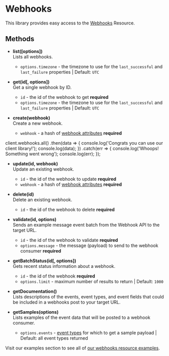 # Webhooks

This library provides easy access to the [Webhooks](https://developers.sparkpost.com/api/webhooks) Resource.

## Methods
* **list([options])**<br />
  Lists all webhooks.
  * `options.timezone` - the timezone to use for the `last_successful` and `last_failure` properties | Default: `UTC`

* **get(id[, options])**<br />
  Get a single webhook by ID.
  * `id` - the id of the webhook to get **required**
  * `options.timezone` - the timezone to use for the `last_successful` and `last_failure` properties | Default: `UTC`

* **create(webhook)**<br />
  Create a new webhook.
  * `webhook` - a hash of [webhook attributes](https://developers.sparkpost.com/api/webhooks#header-webhooks-object-properties) **required**

client.webhooks.all()
  .then(data => {
    console.log('Congrats you can use our client library!');
    console.log(data);
  })
  .catch(err => {
    console.log('Whoops! Something went wrong');
    console.log(err);
  });

* **update(id, webhook)**<br />
  Update an existing webhook.
  * `id` - the id of the webhook to update **required**
  * `webhook` - a hash of [webhook attributes](https://developers.sparkpost.com/api/webhooks#header-webhooks-object-properties) **required**
* **delete(id)**<br />
  Delete an existing webhook.
  * `id` - the id of the webhook to delete **required**

* **validate(id, options)**<br />
  Sends an example message event batch from the Webhook API to the target URL.
  * `id` - the id of the webhook to validate **required**
  * `options.message` - the message (payload) to send to the webhook consumer **required**

* **getBatchStatus(id[, options])**<br />
  Gets recent status information about a webhook.
  * `id` - the id of the webhook **required**
  * `options.limit` - maximum number of results to return | Default: `1000`

* **getDocumentation()**<br />
  Lists descriptions of the events, event types, and event fields that could be included in a webhooks post to your target URL.

* **getSamples(options)**<br />
  Lists examples of the event data that will be posted to a webhook consumer.
  * `options.events` - [event types](https://support.sparkpost.com/customer/portal/articles/1976204) for which to get a sample payload | Default: all event types returned


Visit our examples section to see all of [our webhooks resource examples](/examples/webhooks).
